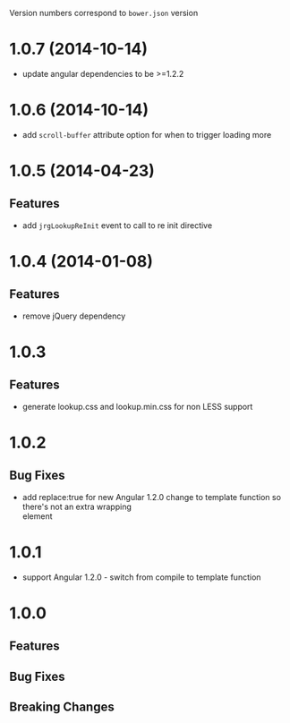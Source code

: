 Version numbers correspond to `bower.json` version

# 1.0.7 (2014-10-14)
- update angular dependencies to be >=1.2.2


# 1.0.6 (2014-10-14)
- add `scroll-buffer` attribute option for when to trigger loading more


# 1.0.5 (2014-04-23)
## Features
- add `jrgLookupReInit` event to call to re init directive


# 1.0.4 (2014-01-08)
## Features
- remove jQuery dependency


# 1.0.3
## Features
- generate lookup.css and lookup.min.css for non LESS support


# 1.0.2
## Bug Fixes
- add replace:true for new Angular 1.2.0 change to template function so there's not an extra wrapping <div> element


# 1.0.1
- support Angular 1.2.0 - switch from compile to template function

# 1.0.0

## Features

## Bug Fixes

## Breaking Changes